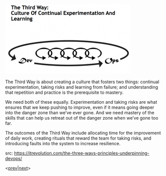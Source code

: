 ![3rd-way](../../images/3rd-way.png)

The Third Way is about creating a culture that fosters two things: continual experimentation, taking risks and learning from failure; and understanding that repetition and practice is the prerequisite to mastery.

We need both of these equally. Experimentation and taking risks are what ensures that we keep pushing to improve, even if it means going deeper into the danger zone than we’ve ever gone. And we need mastery of the skills that can help us retreat out of the danger zone when we’ve gone too far.

The outcomes of the Third Way include allocating time for the improvement of daily work, creating rituals that reward the team for taking risks, and introducing faults into the system to increase resilience.

src:  https://itrevolution.com/the-three-ways-principles-underpinning-devops/

<[prev](2nd-way.md)|[next](1st-way.md)>
